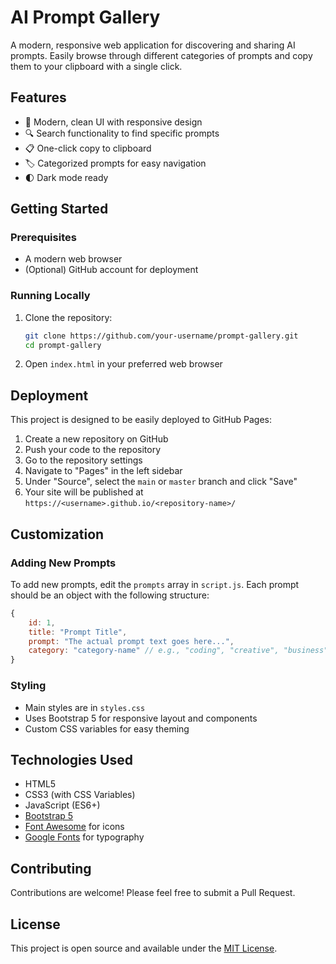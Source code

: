 # AI Prompt Gallery

A modern, responsive web application for discovering and sharing AI prompts. Easily browse through different categories of prompts and copy them to your clipboard with a single click.

## Features

- 🎨 Modern, clean UI with responsive design
- 🔍 Search functionality to find specific prompts
- 📋 One-click copy to clipboard
- 🏷️ Categorized prompts for easy navigation
- 🌓 Dark mode ready

## Getting Started

### Prerequisites

- A modern web browser
- (Optional) GitHub account for deployment

### Running Locally

1. Clone the repository:
   ```bash
   git clone https://github.com/your-username/prompt-gallery.git
   cd prompt-gallery
   ```

2. Open `index.html` in your preferred web browser

## Deployment

This project is designed to be easily deployed to GitHub Pages:

1. Create a new repository on GitHub
2. Push your code to the repository
3. Go to the repository settings
4. Navigate to "Pages" in the left sidebar
5. Under "Source", select the `main` or `master` branch and click "Save"
6. Your site will be published at `https://<username>.github.io/<repository-name>/`

## Customization

### Adding New Prompts

To add new prompts, edit the `prompts` array in `script.js`. Each prompt should be an object with the following structure:

```javascript
{
    id: 1,
    title: "Prompt Title",
    prompt: "The actual prompt text goes here...",
    category: "category-name" // e.g., "coding", "creative", "business", "productivity"
}
```

### Styling

- Main styles are in `styles.css`
- Uses Bootstrap 5 for responsive layout and components
- Custom CSS variables for easy theming

## Technologies Used

- HTML5
- CSS3 (with CSS Variables)
- JavaScript (ES6+)
- [Bootstrap 5](https://getbootstrap.com/)
- [Font Awesome](https://fontawesome.com/) for icons
- [Google Fonts](https://fonts.google.com/) for typography

## Contributing

Contributions are welcome! Please feel free to submit a Pull Request.

## License

This project is open source and available under the [MIT License](LICENSE).
